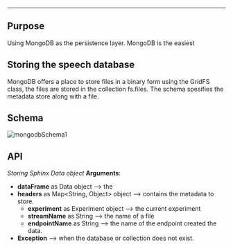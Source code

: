 ----

## Purpose

Using MongoDB as the persistence layer. MongoDB is the easiest

## Storing the speech database

MongoDB offers a place to store files in a binary form using the GridFS class, the files are stored in the collection fs.files. The schema spesifies the metadata store along with a file.

## Schema

![mongodbSchema1](images/sphinx4socMongodb.png "Schema MongoDB")

## API

*Storing Sphinx Data object*
**Arguments**:
+ **dataFrame** as Data object --> the
+ **headers** as Map<String, Object> object --> contains the metadata to  store.
  + **experiment** as Experiment object --> the current experiment
  + **streamName** as String --> the name of a file
  + **endpointName** as String --> the name of the endpoint created the data.
+ **Exception** --> when the database or collection does not exist.


